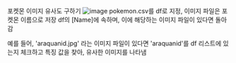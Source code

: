 포켓몬 이미지 유사도 구하기
![image](https://github.com/als63tjd68/Finding-Pokemon-Image-Similarity/assets/139251136/f56303c1-9183-4488-9d08-71a12604418f)
pokemon.csv를 df로 지정, 이미지 파일은 포켓몬 이름으로 저장
df의 [Name]에 속하며, 이에 해당하는 이미지 파일이 있다면 돌아감

예를 들어, 'araquanid.jpg' 라는 이미지 파일이 있다면
'araquanid'를 df 리스트에 있는지 체크하고 특징 값을 찾아, 유사한 이미지를 나타냄
